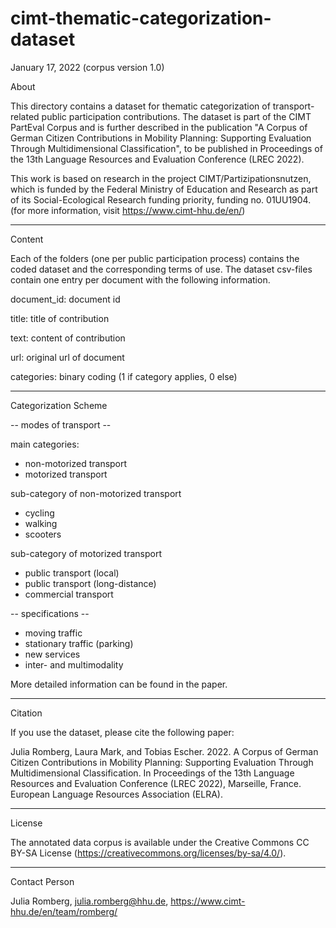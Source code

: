 # cimt-thematic-categorization-dataset

January 17, 2022 (corpus version 1.0)

About

This directory contains a dataset for thematic categorization of transport-related public participation contributions. The dataset is part of the CIMT PartEval Corpus and is further described in the publication "A Corpus of German Citizen Contributions in Mobility Planning: Supporting Evaluation Through Multidimensional Classification", to be published in Proceedings of the 13th Language Resources and Evaluation Conference (LREC 2022).

This work is based on research in the project CIMT/Partizipationsnutzen, which is funded by the Federal Ministry of Education and Research as part of its Social-Ecological Research funding priority, funding no. 01UU1904. (for more information, visit https://www.cimt-hhu.de/en/)

----------

Content

Each of the folders (one per public participation process) contains the coded dataset and the corresponding terms of use. The dataset csv-files contain one entry per document with the following information.

document_id: document id

title: title of contribution

text: content of contribution

url: original url of document

categories: binary coding (1 if category applies, 0 else)

----------

Categorization Scheme

-- modes of transport --

main categories:
+ non-motorized transport
+ motorized transport

sub-category of non-motorized transport
+ cycling
+ walking
+ scooters

sub-category of motorized transport
+ public transport (local)
+ public transport (long-distance)
+ commercial transport

-- specifications --

+ moving traffic
+ stationary traffic (parking)
+ new services
+ inter- and multimodality

More detailed information can be found in the paper.

----------

Citation

If you use the dataset, please cite the following paper:

Julia Romberg, Laura Mark, and Tobias Escher. 2022. A Corpus of German Citizen Contributions in Mobility Planning: Supporting Evaluation Through Multidimensional Classification. In Proceedings of the 13th Language Resources and Evaluation Conference (LREC 2022), Marseille, France. European Language Resources Association (ELRA).

----------

License

The annotated data corpus is available under the Creative Commons CC BY-SA License (https://creativecommons.org/licenses/by-sa/4.0/).

----------

Contact Person

Julia Romberg, julia.romberg@hhu.de, https://www.cimt-hhu.de/en/team/romberg/
